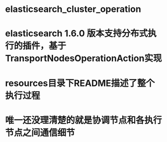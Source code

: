 # elasticsearch_cluster_operation
# elasticsearch 1.6.0 版本支持分布式执行的插件，基于TransportNodesOperationAction实现
# resources目录下README描述了整个执行过程
# 唯一还没理清楚的就是协调节点和各执行节点之间通信细节
